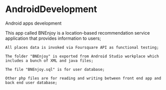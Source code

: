 # AndroidDevelopment
Android apps development

This app called BNEnjoy is a location-based recommendation service application that provides information to users;

    All places data is invoked via Foursquare API as functional testing;

    The folder "BNEnjoy" is exported from Android Studio workplace which includes a bunch of XML and java files;
    
    The file "BNEnjoy.sql" is for user database;
    
    Other php files are for reading and writing between front end app and back end user database;
